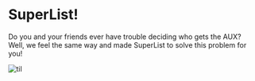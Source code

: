 # SuperList!

Do you and your friends ever have trouble deciding who gets the AUX? 
Well, we feel the same way and made SuperList to solve this problem for you!


![til](./img/demo.gif)

